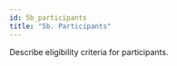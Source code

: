 ```yaml
---
id: 5b_participants
title: "5b. Participants"
---
```

Describe eligibility criteria for participants. 